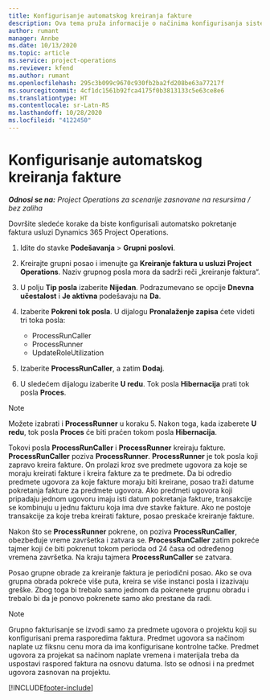 ```yaml
---
title: Konfigurisanje automatskog kreiranja fakture
description: Ova tema pruža informacije o načinima konfigurisanja sistema za automatsko generisanje faktura.
author: rumant
manager: Annbe
ms.date: 10/13/2020
ms.topic: article
ms.service: project-operations
ms.reviewer: kfend
ms.author: rumant
ms.openlocfilehash: 295c3b099c9670c930fb2ba2fd208be63a77217f
ms.sourcegitcommit: 4cf1dc1561b92fca4175f0b3813133c5e63ce8e6
ms.translationtype: HT
ms.contentlocale: sr-Latn-RS
ms.lasthandoff: 10/28/2020
ms.locfileid: "4122450"
---
```

# <a name="configure-automatic-invoice-creation"></a>Konfigurisanje automatskog kreiranja fakture

_**Odnosi se na:** Project Operations za scenarije zasnovane na resursima / bez zaliha_


Dovršite sledeće korake da biste konfigurisali automatsko pokretanje faktura usluzi Dynamics 365 Project Operations.

1. Idite do stavke **Podešavanja** > **Grupni poslovi**.
2. Kreirajte grupni posao i imenujte ga **Kreiranje faktura u usluzi Project Operations**. Naziv grupnog posla mora da sadrži reči „kreiranje faktura“.
3. U polju **Tip posla** izaberite **Nijedan**. Podrazumevano se opcije **Dnevna učestalost** i **Je aktivna** podešavaju na **Da**.
4. Izaberite **Pokreni tok posla**. U dijalogu **Pronalaženje zapisa** ćete videti tri toka posla:

    - ProcessRunCaller
    - ProcessRunner
    - UpdateRoleUtilization

5. Izaberite **ProcessRunCaller**, a zatim **Dodaj**.
6. U sledećem dijalogu izaberite **U redu**. Tok posla **Hibernacija** prati tok posla **Proces**.

  > [!NOTE]
  > Možete izabrati i **ProcessRunner** u koraku 5. Nakon toga, kada izaberete **U redu**, tok posla **Proces** će biti praćen tokom posla **Hibernacija**.

Tokovi posla **ProcessRunCaller** i **ProcessRunner** kreiraju fakture. **ProcessRunCaller** poziva **ProcessRunner**. **ProcessRunner** je tok posla koji zapravo kreira fakture. On prolazi kroz sve predmete ugovora za koje se moraju kreirati fakture i kreira fakture za te predmete. Da bi odredio predmete ugovora za koje fakture moraju biti kreirane, posao traži datume pokretanja fakture za predmete ugovora. Ako predmeti ugovora koji pripadaju jednom ugovoru imaju isti datum pokretanja fakture, transakcije se kombinuju u jednu fakturu koja ima dve stavke fakture. Ako ne postoje transakcije za koje treba kreirati fakture, posao preskače kreiranje fakture.

Nakon što se **ProcessRunner** pokrene, on poziva **ProcessRunCaller**, obezbeđuje vreme završetka i zatvara se. **ProcessRunCaller** zatim pokreće tajmer koji će biti pokrenut tokom perioda od 24 časa od određenog vremena završetka. Na kraju tajmera **ProcessRunCaller** se zatvara.

Posao grupne obrade za kreiranje faktura je periodični posao. Ako se ova grupna obrada pokreće više puta, kreira se više instanci posla i izazivaju greške. Zbog toga bi trebalo samo jednom da pokrenete grupnu obradu i trebalo bi da je ponovo pokrenete samo ako prestane da radi.

> [!NOTE]
> Grupno fakturisanje se izvodi samo za predmete ugovora o projektu koji su konfigurisani prema rasporedima faktura. Predmet ugovora sa načinom naplate uz fiksnu cenu mora da ima konfigurisane kontrolne tačke. Predmet ugovora za projekat sa načinom naplate vremena i materijala treba da uspostavi raspored faktura na osnovu datuma. Isto se odnosi i na predmet ugovora zasnovan na projektu.     


[!INCLUDE[footer-include](../includes/footer-banner.md)]